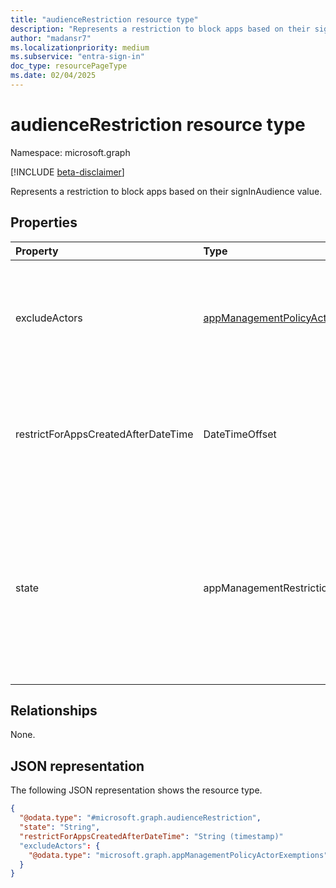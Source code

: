 ```yaml
---
title: "audienceRestriction resource type"
description: "Represents a restriction to block apps based on their signInAudience value."
author: "madansr7"
ms.localizationpriority: medium
ms.subservice: "entra-sign-in"
doc_type: resourcePageType
ms.date: 02/04/2025
---
```


# audienceRestriction resource type

Namespace: microsoft.graph

[!INCLUDE [beta-disclaimer](../../includes/beta-disclaimer.md)]

Represents a restriction to block apps based on their signInAudience value.

## Properties

| Property                            | Type                                                                                     | Description                                                                                                                                                                                                                          |
| :---------------------------------- | :--------------------------------------------------------------------------------------- | :----------------------------------------------------------------------------------------------------------------------------------------------------------------------------------------------------------------------------------- |
| excludeActors                       | [appManagementPolicyActorExemptions](../resources/appmanagementpolicyactorexemptions.md) | Collection of custom security attribute exemptions. If an actor user or service principal has the custom security attribute, they're exempted from the restriction.                                                                  |
| restrictForAppsCreatedAfterDateTime | DateTimeOffset                                                                           | Specifies the date from which the policy restriction applies to newly created applications. For existing applications, the enforcement date can be retroactively applied.                                                            |
| state                               | appManagementRestrictionState                                                            | String value that indicates if the restriction is evaluated. The possible values are: enabled, disabled, and unknownFutureValue. If enabled, the restriction is evaluated. If disabled, the restriction isn't evaluated or enforced. |

## Relationships

None.

## JSON representation

The following JSON representation shows the resource type.

<!-- {
  "blockType": "resource",
  "@odata.type": "microsoft.graph.audienceRestriction"
}
-->

```json
{
  "@odata.type": "#microsoft.graph.audienceRestriction",
  "state": "String",
  "restrictForAppsCreatedAfterDateTime": "String (timestamp)"
  "excludeActors": {
    "@odata.type": "microsoft.graph.appManagementPolicyActorExemptions"
  }
}
```

